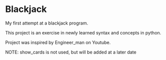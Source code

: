 # Blackjack
My first attempt at a blackjack program.

This project is an exercise in newly learned syntax and concepts in python.

Project was inspired by Engineer_man on Youtube.

NOTE: show_cards is not used, but will be added at a later date
